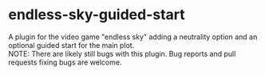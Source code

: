 # endless-sky-guided-start
A plugin for the video game "endless sky" adding a neutrality option and an optional guided start for the main plot.  
NOTE: There are likely still bugs with this plugin. Bug reports and pull requests fixing bugs are welcome.
